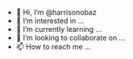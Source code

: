 - 👋 Hi, I’m @harrisonobaz
- 👀 I’m interested in ...
- 🌱 I’m currently learning ...
- 💞️ I’m looking to collaborate on ...
- 📫 How to reach me ...

<!---
harrisonobaz/harrisonobaz is a ✨ special ✨ repository because its `README.md` (this file) appears on your GitHub profile.
You can click the Preview link to take a look at your changes.
--->
